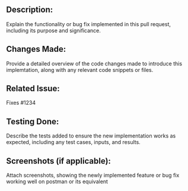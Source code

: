 ## Description:
Explain the functionality or bug fix implemented in this pull request, including its purpose and significance.

## Changes Made:
Provide a detailed overview of the code changes made to introduce this implemtation, along with any relevant code snippets or files.

## Related Issue:
Fixes #1234
<!--- Replace 1234 with the Issue number youre fixing, if it isnt linked to an issue then remive this section-->

## Testing Done:
Describe the tests added to ensure the new implementation works as expected, including any test cases, inputs, and results.

## Screenshots (if applicable):
Attach screenshots, showing the newly implemented feature or bug fix working well on postman or its equivalent
